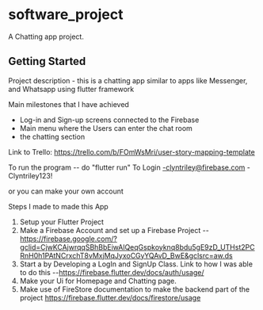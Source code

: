 # software_project

A Chatting app project.

## Getting Started

Project description - this is a chatting app similar to apps like Messenger, and Whatsapp using flutter framework


Main milestones that I have achieved
- Log-in and Sign-up screens connected to the Firebase
- Main menu where the Users can enter the chat room
- the chatting section


Link to Trello:
https://trello.com/b/FOmWsMri/user-story-mapping-template

To run the program
-- do "flutter run"
To Login 
-clyntriley@firebase.com
-Clyntriley123!

or you can make your own account


Steps I made to made this App

1. Setup your Flutter Project
2. Make a Firebase Account and set up a Firebase Project --https://firebase.google.com/?gclid=CjwKCAjwrqqSBhBbEiwAlQeqGspkoyknq8bdu5gE9zD_UTHst2PCRnH0h1PAtNCrxchT8vMxjMqJyxoCGyYQAvD_BwE&gclsrc=aw.ds
3. Start a by Developing a LogIn and SignUp Class. Link to how I was able to do this --https://firebase.flutter.dev/docs/auth/usage/
4. Make your Ui for Homepage and Chatting page.
5. Make use of FireStore documentation to make the backend part of the project https://firebase.flutter.dev/docs/firestore/usage
